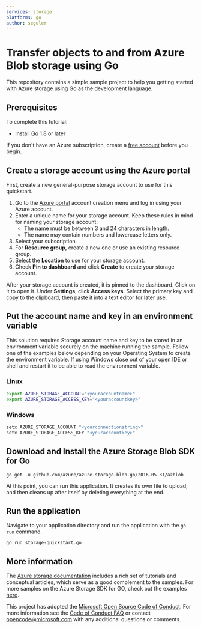 ```yaml
---
services: storage
platforms: go
author: seguler
---
```


# Transfer objects to and from Azure Blob storage using Go

This repository contains a simple sample project to help you getting started with Azure storage using Go as the development language.

## Prerequisites

To complete this tutorial:

* Install [Go](https://golang.org/dl/) 1.8 or later 

If you don't have an Azure subscription, create a [free account](https://portal.azure.com/#create/Microsoft.StorageAccount-ARM) before you begin.

## Create a storage account using the Azure portal

First, create a new general-purpose storage account to use for this quickstart.

1. Go to the [Azure portal](https://portal.azure.com/#create/Microsoft.StorageAccount-ARM) account creation menu and log in using your Azure account. 
2. Enter a unique name for your storage account. Keep these rules in mind for naming your storage account:
    - The name must be between 3 and 24 characters in length.
    - The name may contain numbers and lowercase letters only.
3. Select your subscription. 
4. For **Resource group**, create a new one or use an existing resource group. 
5. Select the **Location** to use for your storage account.
6. Check **Pin to dashboard** and click **Create** to create your storage account. 

After your storage account is created, it is pinned to the dashboard. Click on it to open it. Under **Settings**, click **Access keys**. Select the primary key and copy to the clipboard, then paste it into a text editor for later use.

## Put the account name and key in an environment variable

This solution requires Storage account name and key to be stored in an environment variable securely on the machine running the sample. Follow one of the examples below depending on your Operating System to create the environment variable. If using Windows close out of your open IDE or shell and restart it to be able to read the environment variable.

### Linux

```bash
export AZURE_STORAGE_ACCOUNT="<youraccountname>"
export AZURE_STORAGE_ACCESS_KEY="<youraccountkey>"
```
### Windows

```cmd
setx AZURE_STORAGE_ACCOUNT "<yourconnectionstring>"
setx AZURE_STORAGE_ACCESS_KEY "<youraccountkey>"
```

## Download and Install the Azure Storage Blob SDK for Go

```
go get -u github.com/azure/azure-storage-blob-go/2016-05-31/azblob
```

At this point, you can run this application. It creates its own file to upload, and then cleans up after itself by deleting everything at the end.

## Run the application

Navigate to your application directory and run the application with the `go run` command.

```
go run storage-quickstart.go
```

## More information

The [Azure storage documentation](https://docs.microsoft.com/azure/storage/) includes a rich set of tutorials and conceptual articles, which serve as a good complement to the samples. For more samples on the Azure Storage SDK for GO, check out the examples [here](https://github.com/Azure/azure-storage-blob-go/blob/master/2016-05-31/azblob/zt_examples_test.go).

This project has adopted the [Microsoft Open Source Code of Conduct](https://opensource.microsoft.com/codeofconduct/).
For more information see the [Code of Conduct FAQ](https://opensource.microsoft.com/codeofconduct/faq/) or
contact [opencode@microsoft.com](mailto:opencode@microsoft.com) with any additional questions or comments.